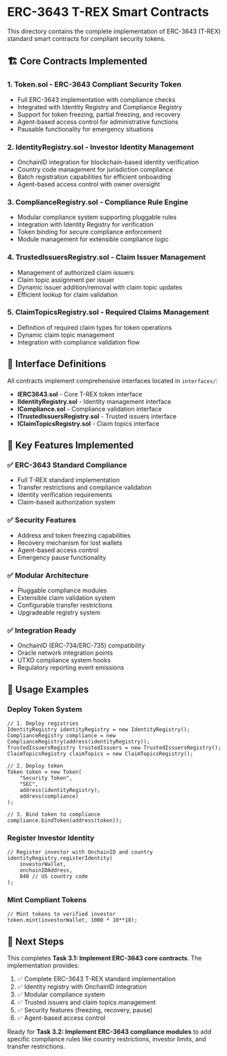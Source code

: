 # ERC-3643 T-REX Smart Contracts

This directory contains the complete implementation of ERC-3643 (T-REX) standard smart contracts for compliant security tokens.

## 🏗️ Core Contracts Implemented

### 1. **Token.sol** - ERC-3643 Compliant Security Token
- Full ERC-3643 implementation with compliance checks
- Integrated with Identity Registry and Compliance Registry
- Support for token freezing, partial freezing, and recovery
- Agent-based access control for administrative functions
- Pausable functionality for emergency situations

### 2. **IdentityRegistry.sol** - Investor Identity Management
- OnchainID integration for blockchain-based identity verification
- Country code management for jurisdiction compliance
- Batch registration capabilities for efficient onboarding
- Agent-based access control with owner oversight

### 3. **ComplianceRegistry.sol** - Compliance Rule Engine
- Modular compliance system supporting pluggable rules
- Integration with Identity Registry for verification
- Token binding for secure compliance enforcement
- Module management for extensible compliance logic

### 4. **TrustedIssuersRegistry.sol** - Claim Issuer Management
- Management of authorized claim issuers
- Claim topic assignment per issuer
- Dynamic issuer addition/removal with claim topic updates
- Efficient lookup for claim validation

### 5. **ClaimTopicsRegistry.sol** - Required Claims Management
- Definition of required claim types for token operations
- Dynamic claim topic management
- Integration with compliance validation flow

## 🔗 Interface Definitions

All contracts implement comprehensive interfaces located in `interfaces/`:

- **IERC3643.sol** - Core T-REX token interface
- **IIdentityRegistry.sol** - Identity management interface
- **ICompliance.sol** - Compliance validation interface
- **ITrustedIssuersRegistry.sol** - Trusted issuers interface
- **IClaimTopicsRegistry.sol** - Claim topics interface

## 🎯 Key Features Implemented

### ✅ **ERC-3643 Standard Compliance**
- Full T-REX standard implementation
- Transfer restrictions and compliance validation
- Identity verification requirements
- Claim-based authorization system

### ✅ **Security Features**
- Address and token freezing capabilities
- Recovery mechanism for lost wallets
- Agent-based access control
- Emergency pause functionality

### ✅ **Modular Architecture**
- Pluggable compliance modules
- Extensible claim validation system
- Configurable transfer restrictions
- Upgradeable registry system

### ✅ **Integration Ready**
- OnchainID (ERC-734/ERC-735) compatibility
- Oracle network integration points
- UTXO compliance system hooks
- Regulatory reporting event emissions

## 🚀 Usage Examples

### Deploy Token System
```solidity
// 1. Deploy registries
IdentityRegistry identityRegistry = new IdentityRegistry();
ComplianceRegistry compliance = new ComplianceRegistry(address(identityRegistry));
TrustedIssuersRegistry trustedIssuers = new TrustedIssuersRegistry();
ClaimTopicsRegistry claimTopics = new ClaimTopicsRegistry();

// 2. Deploy token
Token token = new Token(
    "Security Token",
    "SEC",
    address(identityRegistry),
    address(compliance)
);

// 3. Bind token to compliance
compliance.bindToken(address(token));
```

### Register Investor Identity
```solidity
// Register investor with OnchainID and country
identityRegistry.registerIdentity(
    investorWallet,
    onchainIDAddress,
    840 // US country code
);
```

### Mint Compliant Tokens
```solidity
// Mint tokens to verified investor
token.mint(investorWallet, 1000 * 10**18);
```

## 🔧 Next Steps

This completes **Task 3.1: Implement ERC-3643 core contracts**. The implementation provides:

1. ✅ Complete ERC-3643 T-REX standard implementation
2. ✅ Identity registry with OnchainID integration
3. ✅ Modular compliance system
4. ✅ Trusted issuers and claim topics management
5. ✅ Security features (freezing, recovery, pause)
6. ✅ Agent-based access control

Ready for **Task 3.2: Implement ERC-3643 compliance modules** to add specific compliance rules like country restrictions, investor limits, and transfer restrictions.